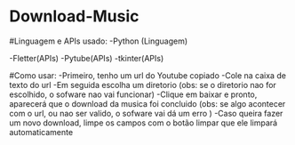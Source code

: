 # Download-Music

#Linguagem e APIs usado:
-Python (Linguagem)

-Fletter(APIs) 
-Pytube(APIs)
-tkinter(APIs)

#Como usar:
-Primeiro, tenho um url do Youtube copiado
-Cole na caixa de texto do url
-Em seguida escolha um diretorio (obs: se o diretorio nao for escolhido, o sofware nao vai funcionar)
-Clique em baixar e pronto, aparecerá que o download da musica foi concluido (obs: se algo acontecer com o url, ou nao ser valido, o sofware vai dá um erro )
-Caso queira fazer um novo download, limpe os campos com o botão limpar que ele limpará automaticamente 

